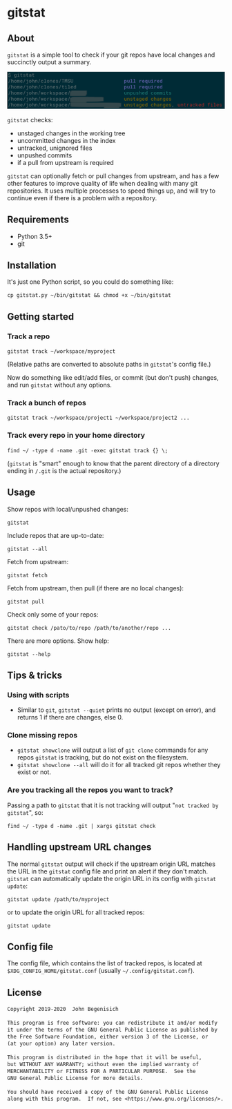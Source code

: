# gitstat

## About

`gitstat` is a simple tool to check if your git repos have local changes and succinctly output a summary.

![(screenshot)](images/screenshots/screenshot.png?raw=true "Basic usage")

`gitstat` checks:

* unstaged changes in the working tree
* uncommitted changes in the index
* untracked, unignored files
* unpushed commits
* if a pull from upstream is required

`gitstat` can optionally fetch or pull changes from upstream, and has a few other features to improve quality of life when dealing with many git repositories.  It uses multiple processes to speed things up, and will try to continue even if there is a problem with a repository.


## Requirements

* Python 3.5+
* git


## Installation

It's just one Python script, so you could do something like:

    cp gitstat.py ~/bin/gitstat && chmod +x ~/bin/gitstat


## Getting started

### Track a repo

    gitstat track ~/workspace/myproject

(Relative paths are converted to absolute paths in `gitstat`'s config file.)

Now do something like edit/add files, or commit (but don't push) changes, and run `gitstat` without any options.

### Track a bunch of repos

    gitstat track ~/workspace/project1 ~/workspace/project2 ...

### Track every repo in your home directory

    find ~/ -type d -name .git -exec gitstat track {} \;

(`gitstat` is "smart" enough to know that the parent directory of a directory ending in `/.git` is the actual repository.)


## Usage

Show repos with local/unpushed changes:

    gitstat

Include repos that are up-to-date:

    gitstat --all

Fetch from upstream:

    gitstat fetch

Fetch from upstream, then pull (if there are no local changes):

    gitstat pull

Check only some of your repos:

    gitstat check /pato/to/repo /path/to/another/repo ...

There are more options.  Show help:

    gitstat --help


## Tips & tricks

### Using with scripts

* Similar to `git`, `gitstat --quiet` prints no output (except on error), and returns 1 if there are changes, else 0.

### Clone missing repos

* `gitstat showclone` will output a list of `git clone` commands for any repos `gitstat` is tracking, but do not exist on the filesystem.
* `gitstat showclone --all` will do it for all tracked git repos whether they exist or not.

### Are you tracking all the repos you want to track?

Passing a path to `gitstat` that it is not tracking will output "`not tracked by gitstat`", so:

    find ~/ -type d -name .git | xargs gitstat check


## Handling upstream URL changes

The normal `gitstat` output will check if the upstream origin URL matches the URL in the `gitstat` config file and print an alert if they don't match.  `gitstat` can automatically update the origin URL in its config with `gitstat update`:

    gitstat update /path/to/myproject

or to update the origin URL for all tracked repos:

    gitstat update


## Config file

The config file, which contains the list of tracked repos, is located at `$XDG_CONFIG_HOME/gitstat.conf` (usually `~/.config/gitstat.conf`).


## License

```
Copyright 2019-2020  John Begenisich

This program is free software: you can redistribute it and/or modify
it under the terms of the GNU General Public License as published by
the Free Software Foundation, either version 3 of the License, or
(at your option) any later version.

This program is distributed in the hope that it will be useful,
but WITHOUT ANY WARRANTY; without even the implied warranty of
MERCHANTABILITY or FITNESS FOR A PARTICULAR PURPOSE.  See the
GNU General Public License for more details.

You should have received a copy of the GNU General Public License
along with this program.  If not, see <https://www.gnu.org/licenses/>.
```
